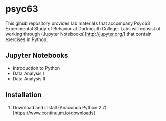 # psyc63
This gihub repository provides lab materials that accompany Psyc63 Experimental Study of Behavior at Dartmouth College.  Labs will consist of working through (Jupyter Notebooks)[http://jupyter.org/] that contain exercises in Python.

## Jupyter Notebooks
- Introduction to Python
- Data Analysis I
- Data Analysis II

## Installation
1. Download and install (Anaconda Python 2.7)[https://www.continuum.io/downloads]
